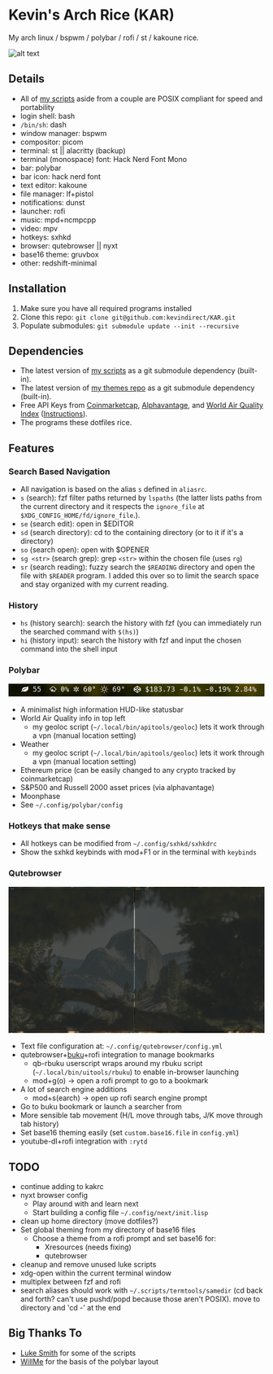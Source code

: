 # Kevin's Arch Rice (KAR)
My arch linux / bspwm / polybar / rofi / st / kakoune rice.

![alt text](.local/share/rice/rice-screen.png?raw=true)

## Details
* All of [my scripts](https://github.com/kevindirect/scripts) aside from a couple are POSIX compliant for speed and portability
* login shell: bash
* `/bin/sh`: dash
* window manager: bspwm
* compositor: picom
* terminal: st || alacritty (backup)
* terminal (monospace) font: Hack Nerd Font Mono
* bar: polybar
* bar icon: hack nerd font
* text editor: kakoune
* file manager: lf+pistol
* notifications: dunst
* launcher: rofi
* music: mpd+ncmpcpp
* video: mpv
* hotkeys: sxhkd
* browser: qutebrowser || nyxt
* base16 theme: gruvbox
* other: redshift-minimal

## Installation
1. Make sure you have all required programs installed
2. Clone this repo: `git clone git@github.com:kevindirect/KAR.git`
3. Populate submodules: `git submodule update --init --recursive`

## Dependencies
* The latest version of [my scripts](https://github.com/kevindirect/scripts) as a git submodule dependency (built-in).
* The latest version of [my themes repo](https://github.com/kevindirect/themes) as a git submodule dependency (built-in).
* Free API Keys from [Coinmarketcap](https://coinmarketcap.com/api), [Alphavantage](https://www.alphavantage.co/support/#api-key), and [World Air Quality Index](http://aqicn.org/data-platform/token/#/) ([Instructions](https://github.com/kevindirect/scripts/blob/master/polybar/README.md)).
* The programs these dotfiles rice.

## Features

### Search Based Navigation
* All navigation is based on the alias `s` defined in `aliasrc`.
* `s` (search): fzf filter paths returned by `lspaths` (the latter lists paths from the current directory and it respects the `ignore_file` at `$XDG_CONFIG_HOME/fd/ignore_file`.).
* `se` (search edit): open in $EDITOR
* `sd` (search directory): cd to the containing directory (or to it if it's a directory)
* `so` (search open): open with $OPENER
* `sg <str>` (search grep): grep `<str>` within the chosen file (uses `rg`)
* `sr` (search reading): fuzzy search the `$READING` directory and open the file with `$READER` program. I added this over so to limit the search space and stay organized with my current reading.

### History
* `hs` (history search): search the history with fzf (you can immediately run the searched command with `$(hs)`)
* `hi` (history input): search the history with fzf and input the chosen command into the shell input

### Polybar
![alt text](.local/share/rice/rice-screen-top-left.png?raw=true "top left: air, weather, ethereum")
* A minimalist high information HUD-like statusbar
* World Air Quality info in top left
	* my geoloc script (`~/.local/bin/apitools/geoloc`) lets it work through a vpn (manual location setting)
* Weather
	* my geoloc script (`~/.local/bin/apitools/geoloc`) lets it work through a vpn (manual location setting)
* Ethereum price (can be easily changed to any crypto tracked by coinmarketcap)
* S&P500 and Russell 2000 asset prices (via alphavantage)
* Moonphase
* See `~/.config/polybar/config`

### Hotkeys that make sense
* All hotkeys can be modified from `~/.config/sxhkd/sxhkdrc`
* Show the sxhkd keybinds with mod+F1 or in the terminal with `keybinds`

### Qutebrowser
![qutebrowser+buku+rofi integration](.local/share/rice/rice-qb.gif)
* Text file configuration at: `~/.config/qutebrowser/config.yml`
* qutebrowser+[buku](https://github.com/jarun/Buku)+rofi integration to manage bookmarks
	* qb-rbuku userscript wraps around my rbuku script (`~/.local/bin/uitools/rbuku`) to enable in-browser launching
	* mod+g(o) -> open a rofi prompt to go to a bookmark
* A lot of search engine additions
	* mod+s(earch) -> open up rofi search engine prompt
* Go to buku bookmark or launch a searcher from
* More sensible tab movement (H/L move through tabs, J/K move through tab history)
* Set base16 theming easily (set `custom.base16.file` in `config.yml`)
* youtube-dl+rofi integration with `:rytd`

## TODO
* continue adding to kakrc
* nyxt browser config
	* Play around with and learn next
	* Start building a config file `~/.config/next/init.lisp`
* clean up home directory (move dotfiles?)
* Set global theming from my directory of base16 files
	* Choose a theme from a rofi prompt and set base16 for:
		* Xresources (needs fixing)
		* qutebrowser
* cleanup and remove unused luke scripts
* xdg-open within the current terminal window
* multiplex between fzf and rofi
* search aliases should work with `~/.scripts/termtools/samedir` (cd back and forth? can't use pushd/popd because those aren't POSIX). move to directory and 'cd -' at the end

## Big Thanks To
* [Luke Smith](https://github.com/LukeSmithxyz) for some of the scripts
* [WillMe](https://github.com/WillemMe) for the basis of the polybar layout

